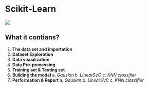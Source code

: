 # Scikit-Learn
<img src='https://upload.wikimedia.org/wikipedia/commons/thumb/0/05/Scikit_learn_logo_small.svg/1200px-Scikit_learn_logo_small.svg.png'>

## What it contians?

1. __The data set and importation__
2. __Dataset Exploration__
3. __Data visualization__
4. __Data Pre-processing__
5. __Training set & Testing set__
6. __Building the model__
  a. *Gausian*
  b. *LinearSVC*
  c. *KNN classifier*
7. __Performation & Report__
  a. *Gausian*
  b. *LinearSVC*
  c. *KNN classifier*
